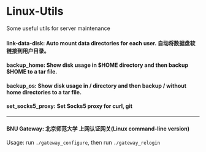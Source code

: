 # Linux-Utils
Some useful utils for server maintenance

#### link-data-disk: Auto mount data directories for each user. 自动将数据盘软链接到用户目录。

#### backup_home: Show disk usage in $HOME directory and then backup $HOME to a tar file.
#### backup_os: Show disk usage in / directory and then backup / without home directories to a tar file.

#### set_socks5_proxy: Set Socks5 proxy for curl, git

---
#### BNU Gateway: 北京师范大学 上网认证网关(Linux command-line version)
  Usage: run `./gateway_configure`, then run `./gateway_relogin`

